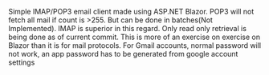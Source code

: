 Simple IMAP/POP3 email client made using ASP.NET Blazor. 
POP3 will not fetch all mail if count is >255. But can be done in batches(Not Implemented). IMAP is superior in this regard.
Only read only retrieval is being done as of current commit.
This is more of an exercise on exercise on Blazor than it is for mail protocols.
For Gmail accounts, normal password will not work, an app password has to be generated from google account settings
